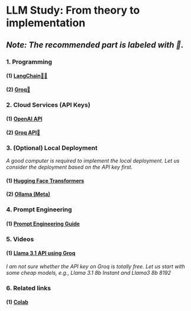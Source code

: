 # LLM Study: From theory to implementation

## *Note: The recommended part is labeled with 🌟.*

### 1. **Programming**
#### (1) [**LangChain**🌟🌟](https://python.langchain.com/docs/tutorials/)
#### (2) [**Groq**🌟](https://console.groq.com/docs/quickstart)

### 2. **Cloud Services (API Keys)**
#### (1) [**OpenAI API**](https://openai.com/index/openai-api/)
#### (2) [**Groq API**🌟](https://console.groq.com/)

### 3. **(Optional) Local Deployment** 

*A good computer is required to implement the local deployment. Let us consider the deployment based on the API key first.*

#### (1) [**Hugging Face Transformers**](https://huggingface.co/)
#### (2) [**Ollama (Meta)**](https://ollama.com/)

### 4. **Prompt Engineering**
#### (1) [**Prompt Engineering Guide**](https://www.promptingguide.ai/)

### 5. **Videos**
#### (1) [**Llama 3.1 API using Groq**](https://www.youtube.com/watch?v=QSyRoOO4pXE)
*I am not sure whether the API key on Groq is totally free. Let us start with some cheap models, e.g., Llama 3.1 8b Instant and Llama3 8b 8192*

### 6. **Related links**
#### (1) [**Colab**](https://colab.google/)

